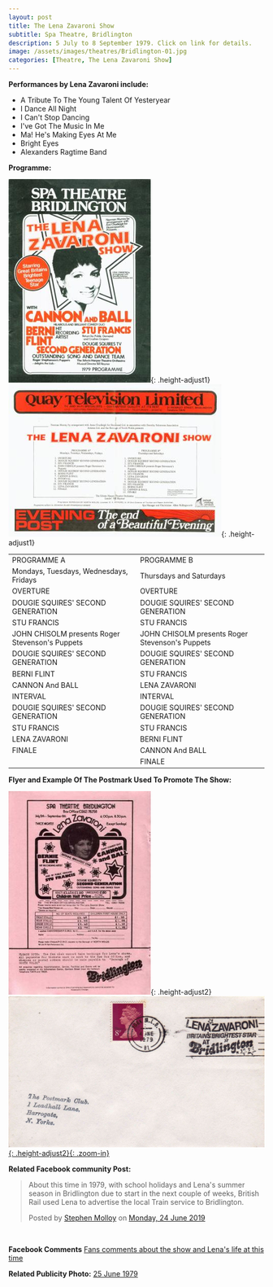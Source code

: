 ```yaml
---
layout: post
title: The Lena Zavaroni Show
subtitle: Spa Theatre, Bridlington
description: 5 July to 8 September 1979. Click on link for details.
image: /assets/images/theatres/Bridlington-01.jpg
categories: [Theatre, The Lena Zavaroni Show]
---
```


**Performances by Lena Zavaroni include:**
* A Tribute To The Young Talent Of Yesteryear
* I Dance All Night
* I Can't Stop Dancing
* I've Got The Music In Me
* Ma! He's Making Eyes At Me
* Bright Eyes
* Alexanders Ragtime Band

**Programme:**

![Programme Cover](/assets/images/theatres/Bridlington-01.jpg "Programme Cover"){: .height-adjust1}
![Programme Details](/assets/images/theatres/Bridlington-02.jpg "Programme Details"){: .height-adjust1}

<table style="table-layout:fixed;">
<tr><td>PROGRAMME A</td><td>PROGRAMME B</td></tr>
<tr><td>Mondays, Tuesdays, Wednesdays, Fridays</td><td>Thursdays and Saturdays</td></tr>
<tr><td>OVERTURE</td><td>OVERTURE</td></tr>
<tr><td>DOUGIE SQUIRES' SECOND GENERATION</td><td>DOUGIE SQUIRES' SECOND GENERATION</td></tr>
<tr><td>STU FRANCIS</td><td>STU FRANCIS</td></tr>
<tr><td>JOHN CHISOLM presents Roger Stevenson's Puppets</td><td>JOHN CHISOLM presents Roger Stevenson's Puppets</td></tr>
<tr><td>DOUGIE SQUIRES' SECOND GENERATION</td><td>DOUGIE SQUIRES' SECOND GENERATION</td></tr>
<tr><td>BERNI FLINT</td><td>STU FRANCIS</td></tr>
<tr><td>CANNON And BALL</td><td>LENA ZAVARONI</td></tr>
<tr><td>INTERVAL</td><td>INTERVAL</td></tr>
<tr><td>DOUGIE SQUIRES' SECOND GENERATION</td><td>DOUGIE SQUIRES' SECOND GENERATION</td></tr>
<tr><td>STU FRANCIS</td><td>STU FRANCIS</td></tr>
<tr><td>LENA ZAVARONI</td><td>BERNI FLINT</td></tr>
<tr><td>FINALE</td><td>CANNON And BALL</td></tr>
<tr><td></td><td>FINALE</td></tr>
</table>

<!-- ![Lena Outside The Spa Theatre, Bridlington](/assets/images/theatres/Lena Outside The Spa Theatre.jpg) -->

**Flyer and Example Of The Postmark Used To Promote The Show:**

![Flyer](/assets/images/theatres/Bridlington-03.jpg "Flyer"){: .height-adjust2}
[![Postmarked Envelope Promoting The Show](/assets/images/theatres/Bridlington-04.jpg "Postmarked Envelope Promoting The Show"){: .height-adjust2}{: .zoom-in}](/assets/images/theatres/Bridlington-04.jpg)

**Related Facebook community Post:**

<div id="fb-root"></div>
<script async defer crossorigin="anonymous" src="https://connect.facebook.net/en_GB/sdk.js#xfbml=1&version=v3.3"></script>
<div class="fb-post" data-href="https://www.facebook.com/fanzoflenazavaroni/posts/1627039010762326" data-width="750" data-show-text="true"><blockquote cite="https://developers.facebook.com/fanzoflenazavaroni/posts/1627039010762326" class="fb-xfbml-parse-ignore"><p>About this time in 1979, with school holidays and Lena&#039;s summer season in Bridlington due to start in the next couple of weeks, British Rail used Lena to advertise the local Train service to Bridlington.</p>Posted by <a href="https://www.facebook.com/people/Stephen-Molloy/100009893010716">Stephen Molloy</a> on&nbsp;<a href="https://developers.facebook.com/fanzoflenazavaroni/posts/1627039010762326">Monday, 24 June 2019</a></blockquote></div>

<br />

**Facebook Comments**
<span class="post-categories">[Fans comments about the show and Lena's life at this time](https://www.facebook.com/fanzoflenazavaroni/posts/1635713626561531)</span>

**Related Publicity Photo:**
<span class="post-categories">[25 June 1979](/publicity%20photos/1979/06/25/lena-zavaroni.html)</span>

<style>
.dt-published {display: none;}
.post-meta:after {content: "5 July to 8 September 1979";}
.height-adjust1 {width:auto; height:350px;}
.height-adjust2 {width:auto; height:307px;}
</style>

